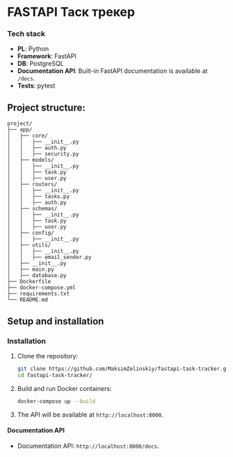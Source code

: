 # FASTAPI Таск трекер
### Tech stack

- **PL**: Python
- **Framework**: FastAPI
- **DB**: PostgreSQL
- **Documentation  API**: Built-in FastAPI documentation is available at `/docs`.
- **Tests**: pytest 

## Project structure:
```
project/
├── app/
│   ├── core/
│   │   ├── __init__.py
│   │   ├── auth.py
│   │   ├── security.py
│   ├── models/
│   │   ├── __init__.py
│   │   ├── task.py
│   │   ├── user.py
│   ├── routers/
│   │   ├── __init__.py
│   │   ├── tasks.py
│   │   ├── auth.py
│   ├── schemas/
│   │   ├── __init__.py
│   │   ├── task.py
│   │   ├── user.py
│   ├── config/
│   │   ├── __init__.py
│   ├── utils/
│   │   ├── __init__.py
│   │   ├── email_sender.py
│   ├── __init__.py
│   ├── main.py
│   ├── database.py
├── Dockerfile
├── docker-compose.yml
├── requirements.txt
└── README.md
```

## Setup and installation

### Installation
1. Clone the repository:
   ```bash
   git clone https://github.com/MaksimZelinskiy/fastapi-task-tracker.git
   cd fastapi-task-tracker/
   ```
2. Build and run Docker containers:
   ```bash
   docker-compose up --build
   ```
3. The API will be available at `http://localhost:8000`.

#### Documentation API
- Documentation API: `http://localhost:8000/docs`.



